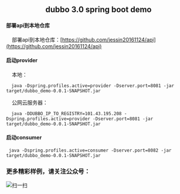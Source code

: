 ## <center> dubbo 3.0 spring boot demo </center>

#### 部署api到本地仓库
&nbsp;&nbsp;&nbsp;&nbsp;部署api到本地仓库：[https://github.com/jessin20161124/api](https://github.com/jessin20161124/api)

#### 启动provider
&nbsp;&nbsp;&nbsp;&nbsp;本地：
```
  java -Dspring.profiles.active=provider -Dserver.port=8081 -jar target/dubbo_demo-0.0.1-SNAPSHOT.jar
```
&nbsp;&nbsp;&nbsp;&nbsp;公网云服务器：
```
  java -DDUBBO_IP_TO_REGISTRY=101.43.195.208 -Dspring.profiles.active=provider -Dserver.port=8081 -jar target/dubbo_demo-0.0.1-SNAPSHOT.jar
```


#### 启动consumer
```
 java -Dspring.profiles.active=consumer -Dserver.port=8082 -jar target/dubbo_demo-0.0.1-SNAPSHOT.jar
```


### 更多精彩样例，请关注公众号：
![扫一扫](https://img-blog.csdnimg.cn/e021faa547534e0080356b65d995b6f8.png?x-oss-process=image/watermark,type_ZHJvaWRzYW5zZmFsbGJhY2s,shadow_50,text_Q1NETiBAYWNfZGFvX2Rp,size_20,color_FFFFFF,t_70,g_se,x_16#pic_center)


